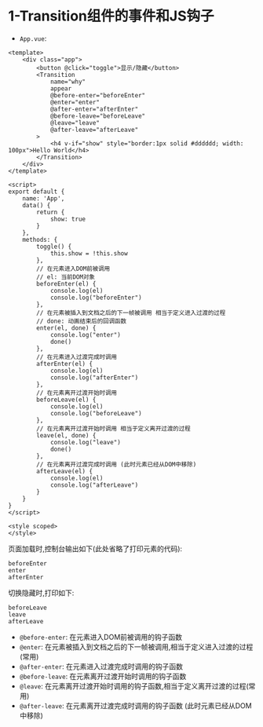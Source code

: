 # 1-Transition组件的事件和JS钩子

- `App.vue`:

```vue
<template>
    <div class="app">
        <button @click="toggle">显示/隐藏</button>
        <Transition
            name="why"
            appear
            @before-enter="beforeEnter"
            @enter="enter"
            @after-enter="afterEnter"
            @before-leave="beforeLeave"
            @leave="leave"
            @after-leave="afterLeave"
        >
            <h4 v-if="show" style="border:1px solid #dddddd; width: 100px">Hello World</h4>
        </Transition>
    </div>
</template>

<script>
export default {
    name: 'App',
    data() {
        return {
            show: true
        }
    },
    methods: {
        toggle() {
            this.show = !this.show
        },
        // 在元素进入DOM前被调用
        // el: 当前DOM对象
        beforeEnter(el) {
            console.log(el)
            console.log("beforeEnter")
        },
        // 在元素被插入到文档之后的下一帧被调用 相当于定义进入过渡的过程
        // done: 动画结束后的回调函数
        enter(el, done) {
            console.log("enter")
            done()
        },
        // 在元素进入过渡完成时调用
        afterEnter(el) {
            console.log(el)
            console.log("afterEnter")
        },
        // 在元素离开过渡开始时调用
        beforeLeave(el) {
            console.log(el)
            console.log("beforeLeave")
        },
        // 在元素离开过渡开始时调用 相当于定义离开过渡的过程
        leave(el, done) {
            console.log("leave")
            done()
        },
        // 在元素离开过渡完成时调用 (此时元素已经从DOM中移除)
        afterLeave(el) {
            console.log(el)
            console.log("afterLeave")
        }
    }
}
</script>

<style scoped>
</style>
```

页面加载时,控制台输出如下(此处省略了打印元素的代码):

```
beforeEnter
enter
afterEnter
```

切换隐藏时,打印如下:

```
beforeLeave
leave
afterLeave
```

- `@before-enter`: 在元素进入DOM前被调用的钩子函数
- `@enter`: 在元素被插入到文档之后的下一帧被调用,相当于定义进入过渡的过程(常用)
- `@after-enter`: 在元素进入过渡完成时调用的钩子函数
- `@before-leave`: 在元素离开过渡开始时调用的钩子函数
- `@leave`: 在元素离开过渡开始时调用的钩子函数,相当于定义离开过渡的过程(常用)
- `@after-leave`: 在元素离开过渡完成时调用的钩子函数 (此时元素已经从DOM中移除)